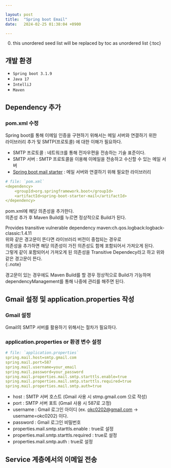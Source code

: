 ```yaml
---

layout: post
title:  "Spring boot Email"
date:   2024-02-25 01:38:04 +0900

---
```


0. this unordered seed list will be replaced by toc as unordered list
{:toc}

## 개발 환경
- `Spring boot 3.1.9`
- `Java 17` 
- `IntelliJ`
- `Maven`

## Dependency 추가
### pom.xml 수정

Spring boot를 통해 이메일 인증을 구현하기 위해서는 메일 서버와 연결하기 위한 <br/>
라이브러리 추가 및 SMTP(프로토콜) 에 대한 이해가 필요하다.
- SMTP 프로토콜 : 네트워크를 통해 전자우편을 전송하는 기술 표준이다.
- SMTP 서버 : SMTP 프로토콜을 이용해 이메일을 전송하고 수신할 수 있는 메일 서버
- [Spring boot mail starter][url] : 메일 서버와 연결하기 위해 필요한 라이브러리

~~~yml
# file: `pom.xml`
<dependency>
    <groupId>org.springframework.boot</groupId>
    <artifactId>spring-boot-starter-mail</artifactId>
</dependency>
~~~

pom.xml에 해당 의존성을 추가한다.  
의존성 추가 후 Maven Build를 누르면 정상적으로 Build가 된다.  

Provides transitive vulnerable dependency maven:ch.qos.logback:logback-classic:1.4.11  
위와 같은 경고문이 뜬다면 라이브러리 버전이 중첩되는 경우로  
의존성을 추가하면 해당 의존성이 가진 의존성도 함께 포함되어서 가져오게 된다.  
그렇게 같이 포함되어서 가져오게 된 의존성을 Transitive Dependecy라고 하고 위와 같은 경고문이 뜬다.  
{:.note}

경고문이 있는 경우에도 Maven Build를 할 경우 정상적으로 Build가 가능하며  
dependencyManagement를 통해 나중에 관리를 해주면 된다.

[url]: https://mvnrepository.com/artifact/org.springframework.boot/spring-boot-starter-mail

## Gmail 설정 및 application.properties 작성
### Gmail 설정
Gmail의 SMTP 서버를 활용하기 위해서는 절차가 필요하다.

### application.properties or 환경 변수 설정
~~~yml
# file: `application.properties`
spring.mail.host=smtp.gmail.com
spring.mail.port=587
spring.mail.username=your_email
spring.mail.password=your_password
spring.mail.properties.mail.smtp.starttls.enable=true
spring.mail.properties.mail.smtp.starttls.required=true
spring.mail.properties.mail.smtp.auth=true
~~~

- host : SMTP 서버 호스트 (Gmail 사용 시 stmp.gmail.com 으로 작성)  
- port : SMTP 서버 포트 (Gmail 사용 시 587로 고정)  
- username : Gmail 로그인 아이디 (ex. okc0202@gmail.com -> username=okc0202) 이다.  
- password : Gmail 로그인 비밀번호  
- properties.mail.smtp.starttls.enable : true로 설정  
- properties.mail.smtp.starttls.required : true로 설정  
- properties.mail.smtp.auth : true로 설정  


## Service 계층에서의 이메일 전송
